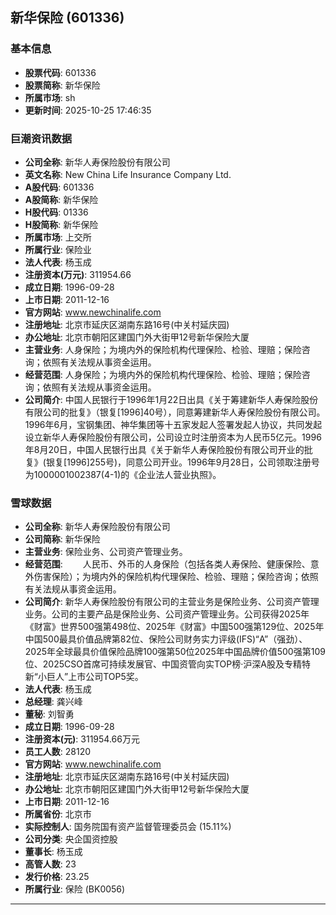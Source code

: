 ## 新华保险 (601336)

### 基本信息

- **股票代码**: 601336
- **股票简称**: 新华保险
- **所属市场**: sh
- **更新时间**: 2025-10-25 17:46:35

### 巨潮资讯数据

- **公司全称**: 新华人寿保险股份有限公司
- **英文名称**: New China Life Insurance Company Ltd.
- **A股代码**: 601336
- **A股简称**: 新华保险
- **H股代码**: 01336
- **H股简称**: 新华保险
- **所属市场**: 上交所
- **所属行业**: 保险业
- **法人代表**: 杨玉成
- **注册资本(万元)**: 311954.66
- **成立日期**: 1996-09-28
- **上市日期**: 2011-12-16
- **官方网站**: www.newchinalife.com
- **注册地址**: 北京市延庆区湖南东路16号(中关村延庆园)
- **办公地址**: 北京市朝阳区建国门外大街甲12号新华保险大厦
- **主营业务**: 人身保险；为境内外的保险机构代理保险、检验、理赔；保险咨询；依照有关法规从事资金运用。
- **经营范围**: 人身保险；为境内外的保险机构代理保险、检验、理赔；保险咨询；依照有关法规从事资金运用。
- **公司简介**: 中国人民银行于1996年1月22日出具《关于筹建新华人寿保险股份有限公司的批复》（银复[1996]40号），同意筹建新华人寿保险股份有限公司。1996年6月，宝钢集团、神华集团等十五家发起人签署发起人协议，共同发起设立新华人寿保险股份有限公司，公司设立时注册资本为人民币5亿元。1996年8月20日，中国人民银行出具《关于新华人寿保险股份有限公司开业的批复》(银复[1996]255号)，同意公司开业。1996年9月28日，公司领取注册号为1000001002387(4-1)的《企业法人营业执照》。

### 雪球数据

- **公司全称**: 新华人寿保险股份有限公司
- **公司简称**: 新华保险
- **主营业务**: 保险业务、公司资产管理业务。
- **经营范围**: 　　人民币、外币的人身保险（包括各类人寿保险、健康保险、意外伤害保险）；为境内外的保险机构代理保险、检验、理赔；保险咨询；依照有关法规从事资金运用。
- **公司简介**: 新华人寿保险股份有限公司的主营业务是保险业务、公司资产管理业务。公司的主要产品是保险业务、公司资产管理业务。公司获得2025年《财富》世界500强第498位、2025年《财富》中国500强第129位、2025年中国500最具价值品牌第82位、保险公司财务实力评级(IFS)“A”（强劲）、2025年全球最具价值保险品牌100强第50位2025年中国品牌价值500强第109位、2025CSO首席可持续发展官、中国资管向实TOP榜·沪深A股及专精特新“小巨人”上市公司TOP5奖。
- **法人代表**: 杨玉成
- **总经理**: 龚兴峰
- **董秘**: 刘智勇
- **成立日期**: 1996-09-28
- **注册资本(元)**: 311954.66万元
- **员工人数**: 28120
- **官方网站**: www.newchinalife.com
- **注册地址**: 北京市延庆区湖南东路16号(中关村延庆园)
- **办公地址**: 北京市朝阳区建国门外大街甲12号新华保险大厦
- **上市日期**: 2011-12-16
- **所属省份**: 北京市
- **实际控制人**: 国务院国有资产监督管理委员会 (15.11%)
- **公司分类**: 央企国资控股
- **董事长**: 杨玉成
- **高管人数**: 23
- **发行价格**: 23.25
- **所属行业**: 保险 (BK0056)

---